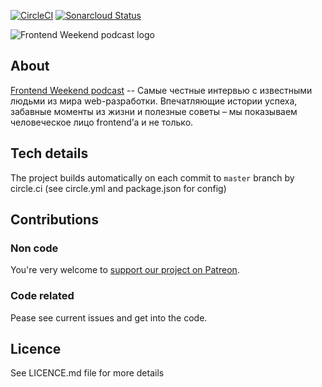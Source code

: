 [![CircleCI](https://circleci.com/gh/nuxdie/frontendweekend.svg?style=svg)](https://circleci.com/gh/nuxdie/frontendweekend)
[![Sonarcloud Status](https://sonarcloud.io/api/project_badges/measure?project=nuxdie_frontendweekend&metric=alert_status)](https://sonarcloud.io/dashboard?id=nuxdie_frontendweekend)

![Frontend Weekend podcast logo](https://user-images.githubusercontent.com/3918844/50121260-7f70fe80-0258-11e9-8050-a8dca666a34c.png)

## About
[Frontend Weekend podcast](https://frontendweekend.ml/) -- Самые честные интервью с известными людьми из мира web-разработки. Впечатляющие истории успеха, забавные моменты из жизни и полезные советы – мы показываем человеческое лицо frontend’а и не только.

## Tech details
The project builds automatically on each commit to `master` branch by circle.ci (see circle.yml and package.json for config)

## Contributions

### Non code
You're very welcome to [support our project on Patreon](https://www.patreon.com/frontendweekend).

### Code related
Pease see current issues and get into the code.

## Licence
See LICENCE.md file for more details
